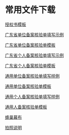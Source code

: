 # 常用文件下载


[授权书模板][1]

[广东省单位备案核验单填写示例][2]

[广东省单位备案核验单模板][3]

[广东省个人备案核验单填写示例][4]

[广东省个人备案核验单模板][5]

[通用单位备案核验单填写样例][6]

[通用单位备案核验单模板][7]

[通用个人备案核验单填写样例][8]

[通用人备案核验单模板][9]

[蜂巢幕布][10]

[拍照说明][11]


  [1]: http://cloudcomb-wiki.nos-eastchina1.126.net/%E6%8E%88%E6%9D%83%E4%B9%A6%E6%A8%A1%E6%9D%BF.docx
  [2]: https://c.163.com/wiki/images/b/bd/%E5%B9%BF%E4%B8%9C%E7%9C%81%E5%8D%95%E4%BD%8D%E5%A4%87%E6%A1%88%E6%A0%B8%E9%AA%8C%E5%8D%95%E5%A1%AB%E5%86%99%E7%A4%BA%E4%BE%8B.jpg
  [3]: http://cloudcomb-wiki.nos-eastchina1.126.net/%E5%B9%BF%E4%B8%9C%E7%9C%81%E5%8D%95%E4%BD%8D%E5%A4%87%E6%A1%88%E6%A0%B8%E9%AA%8C%E5%8D%95%E6%A8%A1%E6%9D%BF.docx
  [4]: https://c.163.com/wiki/images/3/38/%E5%B9%BF%E4%B8%9C%E7%9C%81%E4%B8%AA%E4%BA%BA%E5%A4%87%E6%A1%88%E6%A0%B8%E9%AA%8C%E5%8D%95%E5%A1%AB%E5%86%99%E7%A4%BA%E4%BE%8B.jpg
  [5]: http://cloudcomb-wiki.nos-eastchina1.126.net/%E5%B9%BF%E4%B8%9C%E7%9C%81%E4%B8%AA%E4%BA%BA%E5%A4%87%E6%A1%88%E6%A0%B8%E9%AA%8C%E5%8D%95%E6%A8%A1%E6%9D%BF.docx
  [6]: https://c.163.com/wiki/images/9/91/%E9%80%9A%E7%94%A8%E5%8D%95%E4%BD%8D%E5%A4%87%E6%A1%88%E6%A0%B8%E9%AA%8C%E5%8D%95%E5%A1%AB%E5%86%99%E7%A4%BA%E4%BE%8B.jpg
  [7]: http://cloudcomb-wiki.nos-eastchina1.126.net/%E9%80%9A%E7%94%A8%E5%8D%95%E4%BD%8D%E5%A4%87%E6%A1%88%E6%A0%B8%E9%AA%8C%E5%8D%95%E6%A8%A1%E6%9D%BF.docx
  [8]: https://c.163.com/wiki/images/5/55/%E9%80%9A%E7%94%A8%E4%B8%AA%E4%BA%BA%E5%A4%87%E6%A1%88%E6%A0%B8%E9%AA%8C%E5%8D%95%E5%A1%AB%E5%86%99%E7%A4%BA%E4%BE%8B.jpg
  [9]: http://cloudcomb-wiki.nos-eastchina1.126.net/%E9%80%9A%E7%94%A8%E4%B8%AA%E4%BA%BA%E5%A4%87%E6%A1%88%E6%A0%B8%E9%AA%8C%E5%8D%95%E6%A8%A1%E6%9D%BF.docx
  [10]: http://cloudcomb-wiki.nos-eastchina1.126.net/%E8%9C%82%E5%B7%A2%E5%B9%95%E5%B8%83.rar
  [11]: http://cloudcomb-wiki.nos-eastchina1.126.net/%E6%8B%8D%E7%85%A7%E8%AF%B4%E6%98%8E.jpg